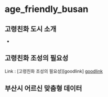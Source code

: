 # age_friendly_busan

## 고령친화 도시 소개
* 


## 고령친화 조성의 필요성

Link : [고령친화 조성의 필요성][goodlink]
[goodlink](http://afc.bswdi.re.kr/Page.do?code=C101&menu=1, "link")

## 부산시 어르신 맞춤형 데이터
